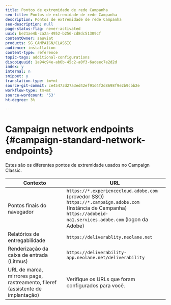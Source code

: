 ```yaml
---
title: Pontos de extremidade de rede Campanha
seo-title: Pontos de extremidade de rede Campanha
description: Pontos de extremidade de rede Campanha
seo-description: null
page-status-flag: never-activated
uuid: be21ae4b-ca2a-4952-b256-cd8dc51309cf
contentOwner: sauviat
products: SG_CAMPAIGN/CLASSIC
audience: installation
content-type: reference
topic-tags: additional-configurations
discoiquuid: 1a94c94e-ab6b-45c2-a0f3-6adeec7e2d2d
index: y
internal: n
snippet: y
translation-type: tm+mt
source-git-commit: ce45473d27a3ed42ef91d4f2d8698f9e2b9cbb2e
workflow-type: tm+mt
source-wordcount: '53'
ht-degree: 3%

---
```



# Campaign network endpoints {#campaign-standard-network-endpoints}

Estes são os diferentes pontos de extremidade usados no Campaign Classic.

| Contexto | URL |
|--- |--- |
| Pontos finais do navegador | `https://*.experiencecloud.adobe.com` (provedor SSO)<br>`https://*.campaign.adobe.com` (Instância de Campanha)<br>`https://adobeid-na1.services.adobe.com` (logon da Adobe) |
| Relatórios de entregabilidade | `https://deliverablity.neolane.net` |
| Renderização da caixa de entrada (Litmus) | `https://deliverability-app.neolane.net/deliverability` |
| URL de marca, mirrores page, rastreamento, fileref (assistente de implantação) | Verifique os URLs que foram configurados para você. |
